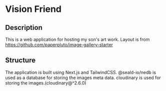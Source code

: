# Vision Friend

## Description

This is a web application for hosting my son's art work. Layout is from https://github.com/paperpluto/image-gallery-starter

## Structure

The application is built using Next.js and TailwindCSS.
@seald-io/nedb is used as a database for storing the images meta data.
cloudinary is used for storing the images.(cloudinary@^2.6.0)